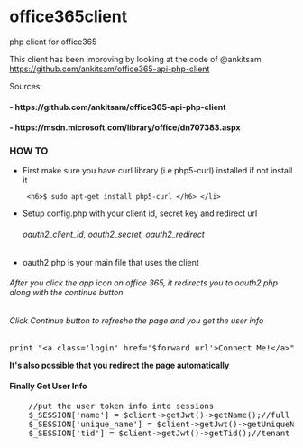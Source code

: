 # office365client
php client for office365

This client has been improving by looking at the code of @ankitsam  https://github.com/ankitsam/office365-api-php-client  

Sources: 
<h4>- https://github.com/ankitsam/office365-api-php-client </h4>
<h4>- https://msdn.microsoft.com/library/office/dn707383.aspx </h4>

<h3>HOW TO</h3>
<ul>
<li> First make sure you have curl library (i.e php5-curl) installed if not install it 
    
     <h6>$ sudo apt-get install php5-curl </h6> </li>

<li> Setup config.php with your client id, secret key and redirect url
    <h6>oauth2_client_id, oauth2_secret, oauth2_redirect</h6>  </li>
    
<li> oauth2.php is your main file that uses the client
</ul>

<h6>After you click the app icon on office 365, it redirects you to oauth2.php along with the continue button</h6>
<h6>Click Continue button to refreshe the page and you get the user info</h6>
<pre>print "&lt;a class='login' href='$forward_url'&gt;Connect Me!&lt;/a&gt;";</pre>

<b>It's also possible that you redirect the page automatically</b>

<h4>Finally Get User Info</h4>

<pre>
    //put the user token info into sessions
    $_SESSION['name'] = $client->getJwt()->getName();//full name of the user
    $_SESSION['unique_name'] = $client->getJwt()->getUniqueName();//could be email or id from office365
    $_SESSION['tid'] = $client->getJwt()->getTid();//tenant id
    </pre>
